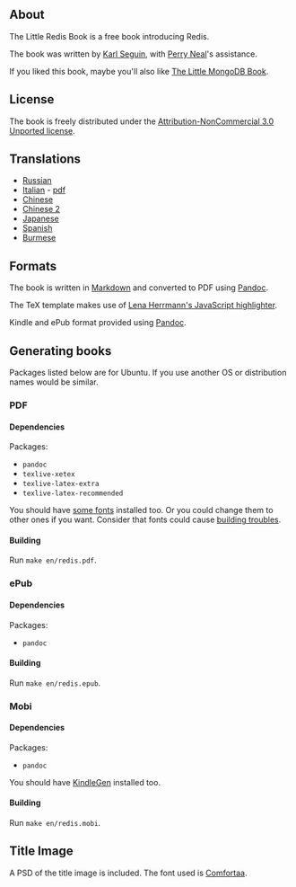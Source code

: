 ## About ##
The Little Redis Book is a free book introducing Redis.

The book was written by [Karl Seguin](http://openmymind.net), with [Perry Neal](http://twitter.com/perryneal)'s assistance.

If you liked this book, maybe you'll also like [The Little MongoDB Book](http://openmymind.net/2011/3/28/The-Little-MongoDB-Book/).

## License ##
The book is freely distributed under the  [Attribution-NonCommercial 3.0 Unported license](<http://creativecommons.org/licenses/by-nc/3.0/legalcode>).

## Translations ##

* [Russian](https://github.com/kondratovich/the-little-redis-book)
* [Italian](https://github.com/sandroconforto/the-little-redis-book) - [pdf](https://github.com/sandroconforto/the-little-redis-book/raw/master/book/redisIt.pdf)
* [Chinese](https://github.com/JasonLai256/the-little-redis-book)
* [Chinese 2](https://github.com/geminiyellow/the-little-redis-book/)
* [Japanese](https://github.com/craftgear/the-little-redis-book/)
* [Spanish](https://github.com/raulexposito/the-little-redis-book)
* [Burmese](https://github.com/nainglinaung/the-little-redis-book)

## Formats ##
The book is written in [Markdown](http://daringfireball.net/projects/markdown/) and converted to PDF using [Pandoc](http://johnmacfarlane.net/pandoc/).

The TeX template makes use of [Lena Herrmann's JavaScript highlighter](http://lenaherrmann.net/2010/05/20/javascript-syntax-highlighting-in-the-latex-listings-package).

Kindle and ePub format provided using [Pandoc](http://johnmacfarlane.net/pandoc/).

## Generating books ##
Packages listed below are for Ubuntu. If you use another OS or distribution names would be similar.

### PDF

#### Dependencies

Packages:

* `pandoc`
* `texlive-xetex`
* `texlive-latex-extra`
* `texlive-latex-recommended`

You should have [some fonts](https://github.com/karlseguin/the-little-redis-book/blob/master/common/pdf-template.tex#L11) installed too.
Or you could change them to other ones if you want. Consider that fonts could cause [building troubles](https://github.com/karlseguin/the-little-redis-book/issues/26).

#### Building

Run `make en/redis.pdf`.

### ePub

#### Dependencies

Packages:

* `pandoc`

#### Building

Run `make en/redis.epub`.

### Mobi

#### Dependencies

Packages:

* `pandoc`

You should have [KindleGen](http://www.amazon.com/gp/feature.html?ie=UTF8&docId=1000765211) installed too.

#### Building

Run `make en/redis.mobi`.

## Title Image ##
A PSD of the title image is included. The font used is [Comfortaa](http://www.dafont.com/comfortaa.font).
